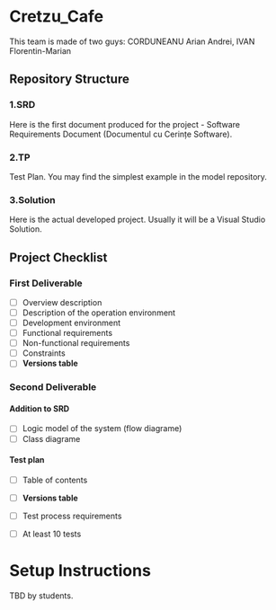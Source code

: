 # Cretzu_Cafe
This team is made of two guys: CORDUNEANU Arian Andrei, IVAN  Florentin-Marian

## Repository Structure

### 1.SRD
Here is the first document produced for the project - Software Requirements Document (Documentul cu Cerințe Software).

### 2.TP 
Test Plan. You may find the simplest example in the model repository.

### 3.Solution
Here is the actual developed project. Usually it will be a Visual Studio Solution.

## Project Checklist

### First Deliverable
- [ ] Overview description
- [ ] Description of the operation environment
- [ ] Development environment
- [ ] Functional requirements
- [ ] Non-functional requirements
- [ ] Constraints
- [ ] **Versions table**

### Second Deliverable
#### Addition to SRD
- [ ] Logic model of the system (flow diagrame)
- [ ] Class diagrame
#### Test plan
- [ ] Table of contents
- [ ] **Versions table**
- [ ] Test process requirements
- [ ] At least 10 tests


# Setup Instructions
TBD by students.